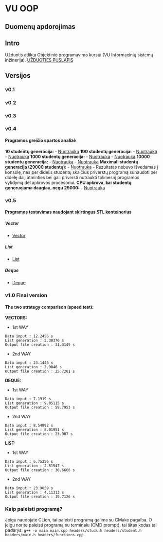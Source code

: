 # VU OOP
## Duomenų apdorojimas
## Intro
Užduotis atlikta Objektinio programavimo kursui (VU Informacinių sistemų inžinerija).
[UŽDUOTIES PUSLAPIS](https://github.com/objprog/paskaitos2019/wiki/2-oji-u%C5%BEduotis)

## Versijos
### v0.1

### v0.2

### v0.3

### v0.4

#### Programos greičio spartos analizė
**10 studentų generacija:**
    - [Nuotrauka](https://imgur.com/GflAb6K.png)
**100 studentų generacija:**
    - [Nuotrauka](https://imgur.com/mxKBVGF.png)
    - [Nuotrauka](https://imgur.com/xZqENN0.png)
**1000 studentų generacija:**
    - [Nuotrauka](https://imgur.com/RquAXVO.png)
    - [Nuotrauka](https://imgur.com/3GHTgBF.png)
**10000 studentų generacija:**
    - [Nuotrauka](https://imgur.com/0jEeez4.png)
    - [Nuotrauka](https://imgur.com/WYi0t6p.png)
**Maximali studentų generacija (29000 studentų):**
    - [Nuotrauka](https://imgur.com/xJ9jNFd.png)
    - Rezultatas nebuvo išvedamas į konsolę, nes per didelis studentų skaičius priverstų programą sunaudoti per didelę dalį atminties bei gali priversti nutraukti tolimesnį programos vykdymą dėl apkrovos procesoriui.
**CPU apkrova, kai studentų generuojama daugiau, negu 29000:**
    - [Nuotrauka](https://imgur.com/AOXIeAf.png)

### v0.5

#### Programos testavimas naudojant skirtingus STL konteinerius
##### Vector
- [Vector](https://imgur.com/skcD1pY.png)
##### List
- [List](https://imgur.com/D1COYZj.png)
##### Deque
- [Deque](https://imgur.com/6vJbsoB.png)

### v1.0 Final version

#### The two strategy comparison (speed test):

**VECTORS:**
- 1st WAY
```
Data input : 12.2456 s
List generation : 2.30376 s
Output file creation : 31.3149 s
```
- 2nd WAY
```
Data input : 23.1446 s
List generation : 2.9846 s
Output file creation : 25.7201 s
```

**DEQUE:**
- 1st WAY
```
Data input : 7.1919 s
List generation : 9.05115 s
Output file creation : 59.7953 s
```
- 2nd WAY
```
Data input : 8.54892 s
List generation : 8.01951 s
Output file creation : 23.987 s
```

**LIST:**
- 1st WAY
```
Data input : 6.75256 s
List generation : 2.51547 s
Output file creation : 30.6666 s
```
- 2nd WAY
```
Data input : 23.9859 s
List generation : 4.11313 s
Output file creation : 19.7126 s
```

### Kaip paleisti programą?

Jeigu naudojate CLion, tai paleisti programą galima su CMake pagalba. O jeigu norite paleisti programą su terminalu (CMD prompt), tai šitas kodas tai padarys:
```g++ -o main main.cpp headers/studs.h headers/student.h headers/main.h headers/functions.cpp```